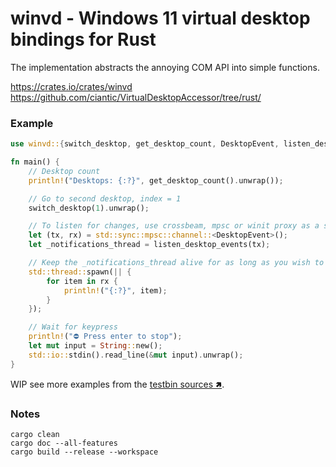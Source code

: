 # winvd - Windows 11 virtual desktop bindings for Rust

The implementation abstracts the annoying COM API into simple functions.

https://crates.io/crates/winvd
https://github.com/ciantic/VirtualDesktopAccessor/tree/rust/


### Example

```rust
use winvd::{switch_desktop, get_desktop_count, DesktopEvent, listen_desktop_events};

fn main() {
    // Desktop count
    println!("Desktops: {:?}", get_desktop_count().unwrap());

    // Go to second desktop, index = 1
    switch_desktop(1).unwrap();

    // To listen for changes, use crossbeam, mpsc or winit proxy as a sender
    let (tx, rx) = std::sync::mpsc::channel::<DesktopEvent>();
    let _notifications_thread = listen_desktop_events(tx);

    // Keep the _notifications_thread alive for as long as you wish to listen changes
    std::thread::spawn(|| {
        for item in rx {
            println!("{:?}", item);
        }
    });

    // Wait for keypress
    println!("⛔ Press enter to stop");
    let mut input = String::new();
    std::io::stdin().read_line(&mut input).unwrap();
}
```

WIP see more examples from the [testbin sources 🢅](https://github.com/Ciantic/VirtualDesktopAccessor/blob/rust/testbin/src/main.rs).

### Notes

```
cargo clean
cargo doc --all-features
cargo build --release --workspace
```